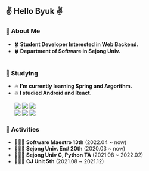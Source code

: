 ## ✌️ Hello Byuk ✌️


### 🤗 About Me
- 🍀 **Student Developer Interested in Web Backend.**<br/>
- 🍀 **Department of Software in Sejong Univ.**<br/><br/>

### 🤗 Studying
- 🔥 **I’m currently learning Spring and Argorithm.** <br/>
- 🔥 **I studied Android and React.**<br/><br/>
<img src="https://img.shields.io/badge/Java-007396?style=flat-square&logo=Java&logoColor=white"/></a>
<img src="https://img.shields.io/badge/JavaScript-F7DF1E?style=flat-square&logo=JavaScript&logoColor=white"/></a>
<img src="https://img.shields.io/badge/Python-3766AB?style=flat-square&logo=Python&logoColor=white"/></a><br/>
<img src="https://img.shields.io/badge/Spring-6DB33F?style=flat-square&logo=Spring&logoColor=white"/></a>
<img src="https://img.shields.io/badge/Android-3DDC84?style=flat-square&logo=Android&logoColor=white"/></a>
<img src="https://img.shields.io/badge/React-61DAFB?style=flat-square&logo=React&logoColor=white"/></a>

### 🤗 Activities
- 👨‍👧‍👦  **Software Maestro 13th** (2022.04 ~ now) </br>
- 👨‍👧‍👦  **Sejong Univ. En# 20th** (2020.03 ~ now) </br>
- 👨‍👧‍👦  **Sejong Univ C, Python TA** (2021.08 ~ 2022.02) </br>
- 👨‍👧‍👦  **CJ Unit 5th** (2021.08 ~ 2021.12) </br>
